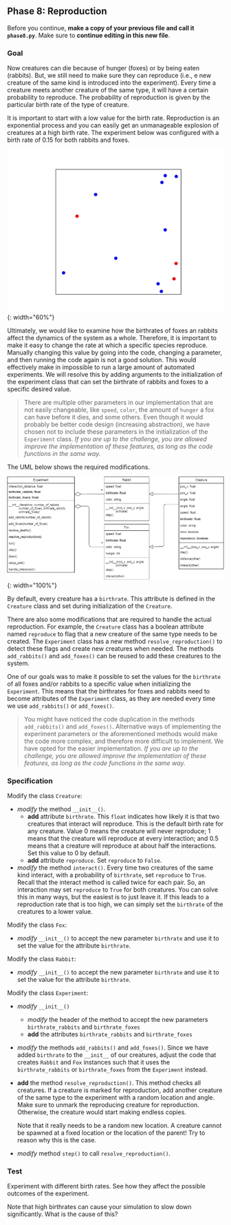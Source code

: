 ## Phase 8: Reproduction

Before you continue, **make a copy of your previous file and call it `phase8.py`**. Make sure to **continue editing in this new file**.

### Goal

Now creatures can die because of hunger (foxes) or by being eaten (rabbits). But, we still need to make sure they can reproduce (i.e., e new creature of the same kind is introduced into the experiment). Every time a creature meets another creature of the same type, it will have a certain probability to reproduce. The probability of reproduction is given by the particular birth rate of the type of creature.

It is important to start with a low value for the birth rate. Reproduction is an exponential process and you can easily get an unmanageable explosion of creatures at a high birth rate. The experiment below was configured with a birth rate of 0.15 for both rabbits and foxes.

![](phase8.gif){: width="60%"}

Ultimately, we would like to examine how the birthrates of foxes an rabbits affect the dynamics of the system as a whole. Therefore, it is important to make it easy to change the rate at which a specific species reproduce. Manually changing this value by going into the code, changing a parameter, and then running the code again is not a good solution. This would effectively make in impossible to run a large amount of automated experiments. We will resolve this by adding arguments to the initialization of the experiment class that can set the birthrate of rabbits and foxes to a specific desired value.

> There are multiple other parameters in our implementation that are not easily changeable, like `speed`, `color`, the amount of `hunger` a fox can have before it dies, and some others. Even though it would probably be better code design (increasing abstraction), we have chosen not to include these parameters in the initialization of the `Experiment` class. _If you are up to the challenge, you are allowed improve the implementation of these features, as long as the code functions in the same way._

The UML below shows the required modifications.

![](oo-phase8.png){: width="100%"}

By default, every creature has a `birthrate`. This attribute is defined in the `Creature` class and set during initialization of the `Creature`.

There are also some modifications that are required to handle the actual reproduction. For example, the `Creature` class has a boolean attribute named `reproduce` to flag that a new creature of the same type needs to be created. The `Experiment` class has a new method `resolve_reproduction()` to detect these flags and create new creatures when needed. The methods `add_rabbits()` and `add_foxes()` can be reused to add these creatures to the system.

One of our goals was to make it possible to set the values for the `birthrate` of all foxes and/or rabbits to a specific value when initializing the `Experiment`. This means that the birthrates for foxes and rabbits need to become attributes of the `Experiment` class, as they are needed every time we use `add_rabbits()` or `add_foxes()`.

> You might have noticed the code duplication in the methods `add_rabbits()` and `add_foxes()`. Alternative ways of implementing the experiment parameters or the aforementioned methods would make the code more complex, and therefore more difficult to implement. We have opted for the easier implementation. _If you are up to the challenge, you are allowed improve the implementation of these features, as long as the code functions in the same way._

### Specification

Modify the class `Creature`:

* *modify* the method `__init__()`.
  * **add** attribute `birthrate`. This `float` indicates how likely it is that two creatures that interact will reproduce. This is the default birth rate for any creature. Value 0 means the creature will never reproduce; 1 means that the creature will reproduce at every interaction; and 0.5 means that a creature will reproduce at about half the interactions. Set this value to 0 by default.
  * **add** attribute `reproduce`. Set `reproduce` to `False`.
* *modify* the method `interact()`. Every time two creatures of the same kind interact, with a probability of `birthrate`, set `reproduce` to `True`. Recall that the interact method is called twice for each pair. So, an interaction may set `reproduce` to `True` for both creatures. You can solve this in many ways, but the easiest is to just leave it. If this leads to a reproduction rate that is too high, we can simply set the `birthrate` of the creatures to a lower value.

Modify the class `Fox`:

* *modify* `__init__()` to accept the new parameter `birthrate` and use it to set the value for the attribute `birthrate`.

Modify the class `Rabbit`:

* *modify* `__init__()` to accept the new parameter `birthrate` and use it to set the value for the attribute `birthrate`.

Modify the class `Experiment`:

* *modify* `__init__()`
  * *modify* the header of the method to accept the new parameters `birthrate_rabbits` and `birthrate_foxes`
  * **add** the attributes `birthrate_rabbits` and `birthrate_foxes`
* *modify* the methods `add_rabbits()` and `add_foxes()`. Since we have added `birthrate` to the `__init__` of our creatures, adjust the code that creates `Rabbit` and `Fox` instances such that it uses the `birthrate_rabbits` or `birthrate_foxes` from the `Experiment` instead.
* **add** the method `resolve_reproduction()`. This method checks all creatures. If a creature is marked for reproduction, add another creature of the same type to the experiment with a random location and angle. Make sure to unmark the reproducing creature for reproduction. Otherwise, the creature would start making endless copies.

    Note that it really needs to be a random new location. A creature cannot be spawned at a fixed location or the location of the parent! Try to reason why this is the case.
* *modify* method `step()` to call `resolve_reproduction()`.

### Test

Experiment with different birth rates. See how they affect the possible outcomes of the experiment.

Note that high birthrates can cause your simulation to slow down significantly. What is the cause of this?
